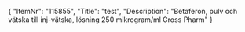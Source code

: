 {
  "ItemNr": "115855",
  "Title": "test",
  "Description": "Betaferon, pulv och vätska till inj-vätska, lösning 250 mikrogram/ml Cross Pharm"
}